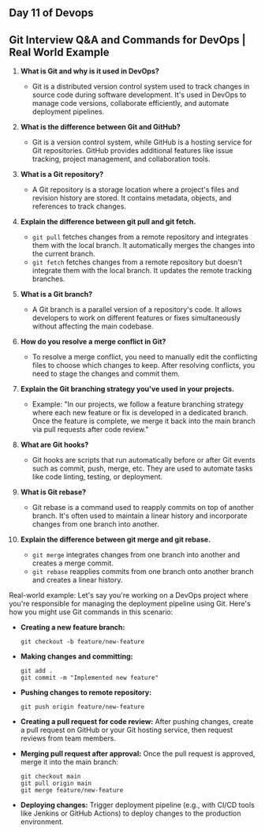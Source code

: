 ## Day 11 of Devops 

## Git Interview Q&A and Commands for DevOps | Real World Example

1. **What is Git and why is it used in DevOps?**
   - Git is a distributed version control system used to track changes in source code during software development. It's used in DevOps to manage code versions, collaborate efficiently, and automate deployment pipelines.

2. **What is the difference between Git and GitHub?**
   - Git is a version control system, while GitHub is a hosting service for Git repositories. GitHub provides additional features like issue tracking, project management, and collaboration tools.

3. **What is a Git repository?**
   - A Git repository is a storage location where a project's files and revision history are stored. It contains metadata, objects, and references to track changes.

4. **Explain the difference between git pull and git fetch.**
   - `git pull` fetches changes from a remote repository and integrates them with the local branch. It automatically merges the changes into the current branch.
   - `git fetch` fetches changes from a remote repository but doesn't integrate them with the local branch. It updates the remote tracking branches.

5. **What is a Git branch?**
   - A Git branch is a parallel version of a repository's code. It allows developers to work on different features or fixes simultaneously without affecting the main codebase.

6. **How do you resolve a merge conflict in Git?**
   - To resolve a merge conflict, you need to manually edit the conflicting files to choose which changes to keep. After resolving conflicts, you need to stage the changes and commit them.

7. **Explain the Git branching strategy you've used in your projects.**
   - Example: "In our projects, we follow a feature branching strategy where each new feature or fix is developed in a dedicated branch. Once the feature is complete, we merge it back into the main branch via pull requests after code review."

8. **What are Git hooks?**
   - Git hooks are scripts that run automatically before or after Git events such as commit, push, merge, etc. They are used to automate tasks like code linting, testing, or deployment.

9. **What is Git rebase?**
   - Git rebase is a command used to reapply commits on top of another branch. It's often used to maintain a linear history and incorporate changes from one branch into another.

10. **Explain the difference between git merge and git rebase.**
    - `git merge` integrates changes from one branch into another and creates a merge commit.
    - `git rebase` reapplies commits from one branch onto another branch and creates a linear history.

Real-world example:
Let's say you're working on a DevOps project where you're responsible for managing the deployment pipeline using Git. Here's how you might use Git commands in this scenario:

- **Creating a new feature branch:**
  ```
  git checkout -b feature/new-feature
  ```

- **Making changes and committing:**
  ```
  git add .
  git commit -m "Implemented new feature"
  ```

- **Pushing changes to remote repository:**
  ```
  git push origin feature/new-feature
  ```

- **Creating a pull request for code review:**
  After pushing changes, create a pull request on GitHub or your Git hosting service, then request reviews from team members.

- **Merging pull request after approval:**
  Once the pull request is approved, merge it into the main branch:
  ```
  git checkout main
  git pull origin main
  git merge feature/new-feature
  ```

- **Deploying changes:**
  Trigger deployment pipeline (e.g., with CI/CD tools like Jenkins or GitHub Actions) to deploy changes to the production environment.

